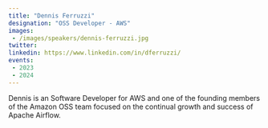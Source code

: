```yaml
---
title: "Dennis Ferruzzi"
designation: "OSS Developer - AWS"
images:
 - /images/speakers/dennis-ferruzzi.jpg
twitter: 
linkedin: https://www.linkedin.com/in/dferruzzi/
events:
 - 2023
 - 2024
---
```


Dennis is an Software Developer for AWS and one of the founding members of the Amazon OSS team focused on the continual growth and success of Apache Airflow.